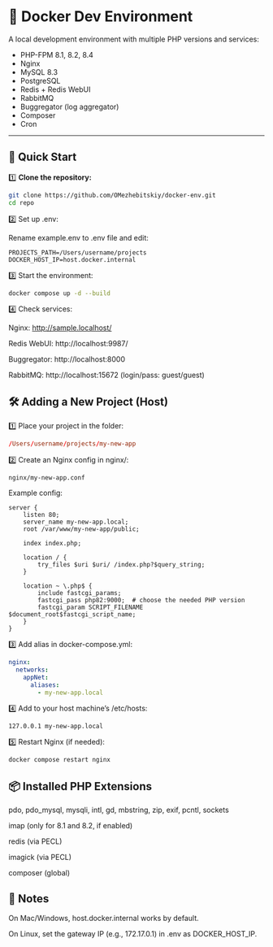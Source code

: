 # 🐳 Docker Dev Environment

A local development environment with multiple PHP versions and services:
- PHP-FPM 8.1, 8.2, 8.4
- Nginx
- MySQL 8.3
- PostgreSQL
- Redis + Redis WebUI
- RabbitMQ
- Buggregator (log aggregator)
- Composer
- Cron

---
## 🚀 Quick Start
1️⃣ **Clone the repository:**

```bash
git clone https://github.com/OMezhebitskiy/docker-env.git
cd repo
```

2️⃣ Set up .env:

Rename example.env to .env file and edit:
```dotenv
PROJECTS_PATH=/Users/username/projects
DOCKER_HOST_IP=host.docker.internal
```

3️⃣ Start the environment:

```bash
docker compose up -d --build
```

4️⃣ Check services:

Nginx: http://sample.localhost/

Redis WebUI: http://localhost:9987/

Buggregator: http://localhost:8000

RabbitMQ: http://localhost:15672 (login/pass: guest/guest)


## 🛠 Adding a New Project (Host)

1️⃣ Place your project in the folder:

```conf
/Users/username/projects/my-new-app
```
2️⃣ Create an Nginx config in nginx/:

```nginx
nginx/my-new-app.conf
```
Example config:

```nginx
server {
    listen 80;
    server_name my-new-app.local;
    root /var/www/my-new-app/public;

    index index.php;

    location / {
        try_files $uri $uri/ /index.php?$query_string;
    }

    location ~ \.php$ {
        include fastcgi_params;
        fastcgi_pass php82:9000;  # choose the needed PHP version
        fastcgi_param SCRIPT_FILENAME $document_root$fastcgi_script_name;
    }
}
```

3️⃣ Add alias in docker-compose.yml:

```yaml
nginx:
  networks:
    appNet:
      aliases:
        - my-new-app.local
```

4️⃣ Add to your host machine’s /etc/hosts:

```text
127.0.0.1 my-new-app.local
```

5️⃣ Restart Nginx (if needed):

```bash
docker compose restart nginx
```


## 📦 Installed PHP Extensions

pdo, pdo_mysql, mysqli, intl, gd, mbstring, zip, exif, pcntl, sockets

imap (only for 8.1 and 8.2, if enabled)

redis (via PECL)

imagick (via PECL)

composer (global)


## 🧠 Notes
On Mac/Windows, host.docker.internal works by default.

On Linux, set the gateway IP (e.g., 172.17.0.1) in .env as DOCKER_HOST_IP.